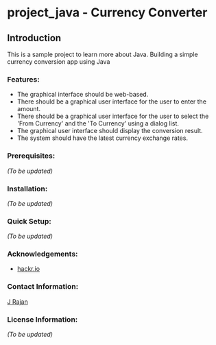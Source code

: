 # project_java - Currency Converter

## Introduction

This is a sample project to learn more about Java.
Building a simple currency conversion app using Java

### Features:

- The graphical interface should be web-based.
- There should be a graphical user interface for the user to enter the amount.
- There should be a graphical user interface for the user to select the 'From Currency' and the 'To Currency' using a dialog list.
- The graphical user interface should display the conversion result.
- The system should have the latest currency exchange rates.

###  Prerequisites:

*(To be updated)*


###  Installation:

*(To be updated)*

### Quick Setup:

*(To be updated)*

### Acknowledgements:

- [hackr.io](https://hackr.io/blog/java-projects)

### Contact Information:
[J Rajan](jrajan@jprtech.co.uk)

### License Information:

*(To be updated)*



